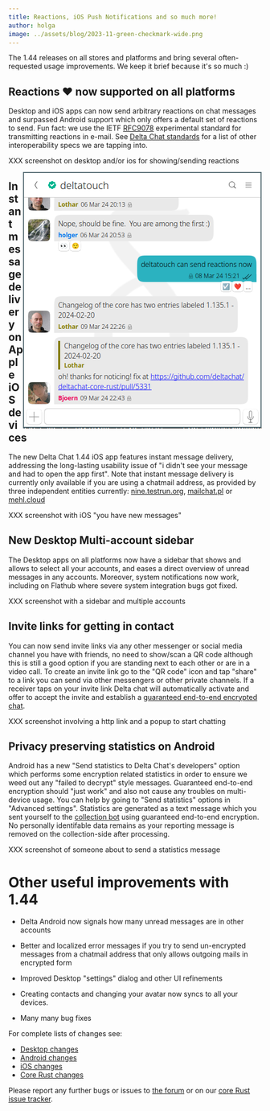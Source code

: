 ```yaml
---
title: Reactions, iOS Push Notifications and so much more!
author: holga
image: ../assets/blog/2023-11-green-checkmark-wide.png
---
```


The 1.44 releases on all stores and platforms and bring
several often-requested usage improvements.
We keep it brief because it's so much :) 

## Reactions ❤️  now supported on all platforms 

Desktop and iOS apps can now send arbitrary reactions 
on chat messages and surpassed Android support 
which only offers a default set of reactions to send. 
Fun fact: we use the IETF [RFC9078](https://www.ietf.org/rfc/rfc9078.html) 
experimental standard for transmitting reactions in e-mail. 
See [Delta Chat standards](https://github.com/deltachat/deltachat-core-rust/blob/main/standards.md)
for a list of other interoperability specs we are tapping into. 

XXX screenshot on desktop and/or ios for showing/sending reactions

<img alt="DeltaTouch chat with reactions" src="../assets/blog/2024-03-11-deltatouch-reactions.png" style="float:right;">

## Instant message delivery on Apple iOS devices

The new Delta Chat 1.44 iOS app features instant message delivery,
addressing the long-lasting usability issue of 
"i didn't see your message and had to open the app first".
Note that instant message delivery is currently 
only available if you are using a chatmail address,
as provided by three independent entities currently: 
[nine.testrun.org](https://nine.testrun.org),
[mailchat.pl](https://mailchat.pl) or [mehl.cloud](https://mehl.cloud)


XXX screenshot with iOS "you have new messages" 

## New Desktop Multi-account sidebar

The Desktop apps on all platforms now have a sidebar
that shows and allows to select all your accounts,
and eases a direct overview of unread messages in any accounts. 
Moreover, system notifications now work, including on Flathub 
where severe system integration bugs got fixed. 

XXX screenshot with a sidebar and multiple accounts

## Invite links for getting in contact 

You can now send invite links via any other messenger 
or social media channel you have with friends,
no need to show/scan a QR code although this is
still a good option if you are standing next to each other 
or are in a video call. 
To create an invite link go to the "QR code" icon 
and tap "share" to a link you can send via other messengers
or other private channels.
If a receiver taps on your invite link Delta chat will automatically activate
and offer to accept the invite and establish 
a [guaranteed end-to-end encrypted chat](https://delta.chat/en/2023-11-23-jumbo-42). 

XXX screenshot involving a http link and a popup to start chatting 

## Privacy preserving statistics on Android 

Android has a new "Send statistics to Delta Chat's developers" option
which performs some encryption related statistics in order to ensure
we weed out any "failed to decrypt" style messages. 
Guaranteed end-to-end encryption should "just work" 
and also not cause any troubles on multi-device usage. 
You can help by going to "Send statistics" options in "Advanced settings". 
Statistics are generated as a text message which you sent yourself 
to the [collection bot](https://github.com/deltachat/self_reporting_bot/blob/main/self_reporting_bot.py) using guaranteed end-to-end encryption. 
No personally identifable data remains as your reporting message 
is removed on the collection-side after processing. 

XXX screenshot of someone about to send a statistics message 


# Other useful improvements with 1.44 
 
- Delta Android now signals how many unread messages are in other accounts 

- Better and localized error messages if you try to send un-encrypted
  messages from a chatmail address that only allows outgoing mails in
  encrypted form

- Improved Desktop "settings" dialog and other UI refinements 

- Creating contacts and changing your avatar now syncs to all your devices. 

- Many many bug fixes 

For complete lists of changes see: 

- [Desktop changes](https://github.com/deltachat/deltachat-desktop/blob/master/CHANGELOG.md) 
- [Android changes](https://github.com/deltachat/deltachat-android/blob/master/CHANGELOG.md) 
- [iOS changes](https://github.com/deltachat/deltachat-ios/blob/master/CHANGELOG.md) 
- [Core Rust changes](https://github.com/deltachat/deltachat-core-rust/blob/main/CHANGELOG.md) 

Please report any further bugs or issues to [the forum](https://support.delta.chat) 
or on our [core Rust issue tracker](https://github.com/deltachat/deltachat-core-rust/issues).
